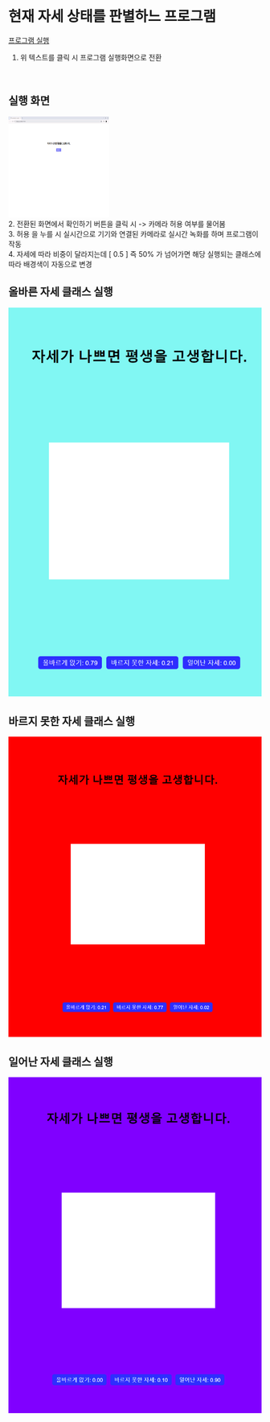 # 현재 자세 상태를 판별하느 프로그램
<a href="https://songseunggun.github.io/TM-02/"> 프로그램 실행 </a>
<br>
1. 위 텍스트를 클릭 시 프로그램 실행화면으로 전환
<br>

## 실행 화면
<img src="./model/tm02-1.png" alt="Image 1" width="200" height="200">
<br>
2. 전환된 화면에서 확인하기 버튼을 클릭 시 -> 카메라 허용 여부를 물어봄  <br>
3. 허용 을 누를 시 실시간으로 기기와 연결된 카메라로 실시간 녹화를 하며 프로그램이 작동  <br>
4. 자세에 따라 비중이 달라지는데 [ 0.5 ] 즉 50% 가 넘어가면 해당 실행되는 클래스에 따라 배경색이 자동으로 변경  <br>

## 올바른 자세 클래스 실행
![Image 2](./model/tm02-2.png)
<br>

## 바르지 못한 자세 클래스 실행
![Image 3](./model/tm02-3.png)
<br>

## 일어난 자세 클래스 실행
![Image 4](./model/tm02-4.png)
<br>
